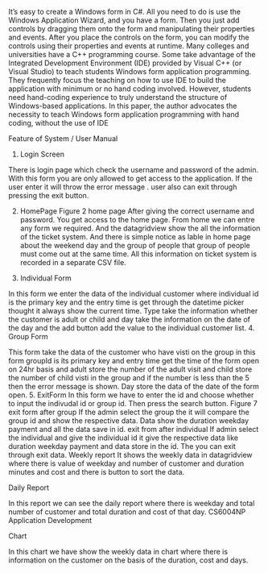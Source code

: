 It’s easy to create a Windows form in C#. All you need to do is use the
Windows Application Wizard, and you have a form. Then you just add controls
by dragging them onto the form and manipulating their properties and events.
After you place the controls on the form, you can modify the controls using
their properties and events at runtime. Many colleges and universities have a
C++ programming course. Some take advantage of the Integrated
Development Environment (IDE) provided by Visual C++ (or Visual Studio) to
teach students Windows form application programming. They frequently focus
the teaching on how to use IDE to build the application with minimum or no
hand coding involved. However, students need hand-coding experience to
truly understand the structure of Windows-based applications. In this paper,
the author advocates the necessity to teach Windows form application
programming with hand coding, without the use of IDE

Feature of System / User Manual
1. Login Screen

There is login page which check the username and password of the admin. With
this form you are only allowed to get access to the application. If the user enter
it will throw the error message . user also can exit through pressing the exit
button.

2. HomePage
Figure 2 home page
After giving the correct username and password. You get access to the home
page. From home we can entre any form we required. And the datagridview
show the all the information of the ticket system. And there is simple notice as
lable in home page about the weekend day and the group of people that group
of people must come out at the same time. All this information on ticket system
is recorded in a separate CSV file.

3. Individual Form

In this form we enter the data of the individual customer where individual id is
the primary key and the entry time is get through the datetime picker thought it
always show the current time. Type take the information whether the customer
is adult or child and day take the information on the date of the day and the add
button add the value to the individual customer list.
4. Group Form

This form take the data of the customer who have visti on the group in this
form groupId is its primary key and entry time get the time of the form open on
24hr basis and adult store the number of the adult visit and child store the
number of child visti in the group and if the number is less than the 5 then the
error message is shown. Day store the data of the date of the form open.
5. ExitForm
In this form we have to enter the id and choose whether to input the indivudal
id or group id. Then press the search button.
Figure 7 exit form after group
If the admin select the group the it will compare the group id and show the
respective data. Data show the duration weekday payment and all the data
save in id.
exit from after individual
If admin select the individual and give the individual id it give the respective
data like duration weekday payment and data store in the id. The you can exit
through exit data.
Weekly report 
It shows the weekly data in datagridview where there is value of weekday and
number of customer and duration minutes and cost and there is button to sort
the data.

Daily Report

In this report we can see the daily report where there is weekday and total
number of customer and total duration and cost of that day.
CS6004NP Application Development

Chart

In this chart we have show the weekly data in chart where there is information
on the customer on the basis of the duration, cost and days.
